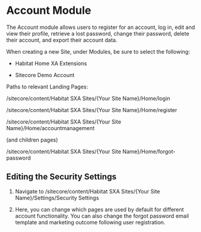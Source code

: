 # Account Module

The Account module allows users to register for an account, log in, edit and view their profile, retrieve a lost password, change their password, delete their account, and export their account data.

When creating a new Site, under Modules, be sure to select the following:

- Habitat Home XA Extensions

- Sitecore Demo Account

Paths to relevant Landing Pages:

/sitecore/content/Habitat SXA Sites/{Your Site Name}/Home/login

/sitecore/content/Habitat SXA Sites/{Your Site Name}/Home/register

/sitecore/content/Habitat SXA Sites/{Your Site Name}/Home/accountmanagement

(and children pages)

/sitecore/content/Habitat SXA Sites/{Your Site Name}/Home/forgot-password

## Editing the Security Settings

1) Navigate to /sitecore/content/Habitat SXA Sites/{Your Site Name}/Settings/Security Settings

2) Here, you can change which pages are used by default for different account functionality. You can also change the forgot password email template and marketing outcome following user registration.
